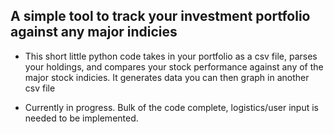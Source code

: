 ## A simple tool to track your investment portfolio against any major indicies
- This short little python code takes in your portfolio as a csv file, parses your holdings, and compares your stock performance
  against any of the major stock indicies. It generates data you can then graph in another csv file
  
  
- Currently in progress. Bulk of the code complete, logistics/user input is needed to be implemented.
